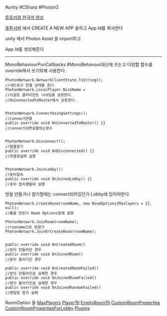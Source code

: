 #unity #CSharp #Photon2

[튜토리얼 한국어 영상](https://www.youtube.com/playlist?list=PL3KKSXoBRRW3YE4UMnRH762vOhSHLdnpK)

[포톤서버](https://dashboard.photonengine.com/)
에서 CREATE A NEW APP 을하고 App Id를 복사한다

unity 에서 Photon Asset 을 import하고 

App Id를 생성해준다

---
MonoBehaviourPunCallbacks
#MonoBehavour대신에 쓰는고 다양함 함수를 override해서 쓰기위해 사용한다.

```CSharp
PhotonNetwork.NetworkClientState.ToString();
//내트워크 연결 상태를 준다
PhotonNetwork.LocalPlayer.NickName =
//이걸로 클라이언트 닉네임을 설정한다.
//OnConnectedToMaster에서 상용한다.


PhotonNetwork.ConnectUsingSettings();
//connect연결
public override void OnConnectedToMaster() {}
//connect되면실핼하는함수


PhotonNetwork.Disconnect();
//열결끊기
public override void OnDisconnected() {}
//연결끊길때 실행


PhotonNetwork.JoinLobby();
//로비접속
public override void OnJoinedLobby() {}
//로비 접속했을대 실행

```
방을 만들거나 참가할때는 connect되어있던가 Lobby에 있어야한다.

```CSharp
PhotonNetwork.CreateRoom(roomName, new RoomOptions{Maxlayers = 2}, null);
//룸을 만든다 Room Options밑에 설명

PhotonNetwork.JoinRoom(roomName);
//rooname으로 방참가
PhotonNetwork.JoinOrCreateRoom(roomName);


public override void OnCreatedRoom()
//방이 만들어진 경우
public override void OnJoinedRoom()
//방이 들어가진 경우

public override void OnCreatedRoomFailed()
//방이 만들어진걸 실패한 경우
public override void OnJoinedRoomFailed()
//방이 들어가진걸 실패한 경우
public override void OnJoinedRandomFailed()
//랜덤방 참가 실패

```
RoomOption 들
[MaxPlayers](https://doc-api.photonengine.com/en/pun/v2/class_photon_1_1_realtime_1_1_room_options.html#afe8e03921d811f4fe536cfd9a71dd9bb)
[PlayerTtl](https://doc-api.photonengine.com/en/pun/v2/class_photon_1_1_realtime_1_1_room_options.html#a209447cfcc1477298f53bd59d7771e88)
[EmptyRoomTtl](https://doc-api.photonengine.com/en/pun/v2/class_photon_1_1_realtime_1_1_room_options.html#a01b2d365fd7a9fea82a9dc1e055801c9)
[CustomRoomProperties](https://doc-api.photonengine.com/en/pun/v2/class_photon_1_1_realtime_1_1_room_options.html#acf4d20de1d1a094f4b5253acdf5d9ce0)
[CustomRoomPropertiesForLobby](https://doc-api.photonengine.com/en/pun/v2/class_photon_1_1_realtime_1_1_room_options.html#a9664878066f389ecb8979c636ac78d32)
[Plugins](https://doc-api.photonengine.com/en/pun/v2/class_photon_1_1_realtime_1_1_room_options.html#aab3dbb987830f0c38b167d8b5de6a08f)